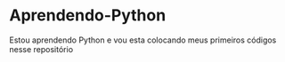 # Aprendendo-Python
Estou aprendendo Python e vou esta colocando meus primeiros códigos nesse repositório 
